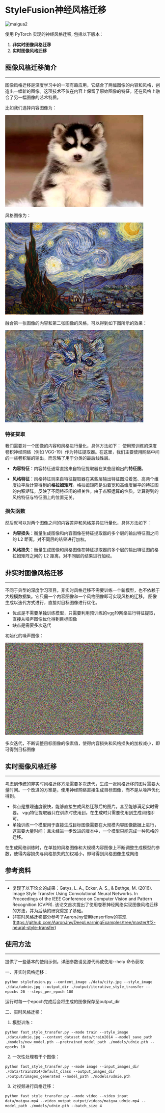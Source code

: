# StyleFusion神经风格迁移

![maigua2](https://github.com/hammershock/StyleFusion/assets/109429530/db54cde7-bb48-45ea-928b-c9ef94af912c)

使用 PyTorch 实现的神经风格迁移, 包括以下版本：
1. **非实时图像风格迁移**
2. **实时图像风格迁移**

## 图像风格迁移简介

---------
图像风格迁移是深度学习中的一项有趣应用，它结合了两幅图像的内容和风格，创造出一幅新的图像。这项技术不仅在内容上保留了原始图像的特征，还在风格上融合了另一幅图像的艺术特质。

比如我们选择内容图像为：

<img src="data/content.jpg" width=450 height=300 alt="content image">

风格图像为：

<img src="data/starry_night.jpg" width=450 height=300 alt="style image">

融合第一张图像的内容和第二张图像的风格，可以得到如下图所示的效果：

<img src="assets/generated_20.jpg" width=450 height=300 alt="iter2000 result">

### 特征提取

我们需要对一个图像的内容和风格进行量化，具体方法如下：
使用预训练的深度卷积神经网络（例如 VGG-19）作为特征提取器。在这里，我们主要使用网络中间的一些卷积层的输出，而忽略了用于分类的最后线性层。

- **内容特征**：内容特征通常直接来自特征提取器在某些层输出的**特征图**。

- **风格特征**：风格特征则来自特征提取器在某些层输出特征图沿着宽、高两个维度拉平后计算得到的**格拉姆矩阵**。格拉姆矩阵是沿着宽和高维度展平的特征图的内积矩阵，反映了不同特征间的相关性。由于点积运算的性质，计算得到的风格特征与特征图上的位置无关。

### 损失函数

然后就可以对两个图像之间的内容差异和风格差异进行量化，具体方法如下：

- **内容损失**：衡量生成图像和内容图像在特征提取器的多个层的输出特征图之间的 L2 距离，对不同层的结果进行加权。

- **风格损失**：衡量生成图像和风格图像在特征提取器的多个层的输出特征图的格拉姆矩阵之间的 L2 距离，对不同层的结果进行加权。


## 非实时图像风格迁移

---------
不同于典型的深度学习项目，非实时风格迁移不需要训练一个新模型，也不依赖于大规模数据集。它只需一个内容图像和一个风格图像即可实现风格的迁移。
图像生成以迭代方式进行，直接对目标图像进行优化。

- 优点是不需要单独训练模型，只需要利用预训练的vgg19网络进行特征提取，直接从噪声图像优化得到目标图像
- 缺点是需要多次迭代

初始化的噪声图像：

<img src="assets/noise.jpg" width=450 height=300 alt="initial noise image">

多次迭代，不断调整目标图像的像素值，使得内容损失和风格损失的加权减小，即可得到目标图像

## 实时图像风格迁移

---------
考虑到传统的非实时风格迁移方法需要多次迭代，生成一张风格迁移的图片需要大量时间。一个改进的方案是，使用神经网络直接生成目标图像，而不是从噪声优化得到。
- 优点是推理速度很快，能够直接生成风格迁移后的图片。甚至能够满足实时需要。 vgg特征提取器只在训练时使用到，在生成时只需要使用到生成网络即可。
- 单独训练一个模型用于直接生成目标图像需要在大规模内容图像数据上进行，这需要大量时间；且未经进一步改进的版本中，一个模型只能完成一种风格的迁移。

在生成网络训练时，在单独的风格图像和大规模内容图像上不断调整生成模型的参数，使得内容损失与风格损失的加权减小，即可得到风格图像生成网络

## 参考资料

---------
- 复现了以下论文的成果：Gatys, L. A., Ecker, A. S., & Bethge, M. (2016). Image Style Transfer Using Convolutional Neural Networks. In Proceedings of the IEEE Conference on Computer Vision and Pattern Recognition (CVPR).
该论文首次提出了使用卷积神经网络实现图像风格迁移的方法，并为后续的研究奠定了基础。
- 非实时风格迁移部分参考了AaronJny使用tensorflow的实现(https://github.com/AaronJny/DeepLearningExamples/tree/master/tf2-neural-style-transfer)

## 使用方法

---------
提供了一些基本的使用示例，详细参数请见源代码或使用--help 命令获取

一、非实时风格迁移：

```
python stylefusion.py --content_image ./data/city.jpg --style_image ./data/udnie.jpg --output_dir ./output/iterative_style_transfer --epochs 20 --steps_per_epoch 100
```
运行时每一个epoch完成后会将生成的图像保存至output_dir

二、实时风格迁移：

1. 模型训练：
```
python fast_style_transfer.py --mode train --style_image ./data/udnie.jpg --content_dataset data/train2014 --model_save_path ./models/new_model.pth --pretrained_model_path ./models/udnie.pth --epochs 10
```
2. 一次性处理若干个图像：
```
python fast_style_transfer.py --mode image --input_images_dir ./data/train2014/default_class --output_images_dir ./output/images_generated --model_path ./models/udnie.pth
```
3. 对视频进行风格迁移：
```
python fast_style_transfer.py --mode video --video_input data/maigua.mp4 --video_output output/videos/maigua_udnie.mp4 --model_path ./models/udnie.pth --batch_size 4
```

